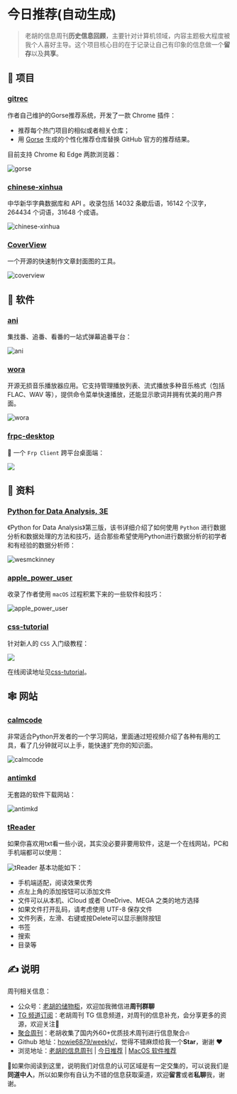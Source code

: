 # 今日推荐(自动生成)

> 老胡的信息周刊**历史信息回顾**，主要针对计算机领域，内容主题极大程度被我个人喜好主导。这个项目核心目的在于记录让自己有印象的信息做一个**留存**以及**共享**。


## 🎯 项目 

### [gitrec](https://github.com/gorse-io/gitrec)

作者自己维护的Gorse推荐系统，开发了一款 Chrome 插件：

- 推荐每个热门项目的相似或者相关仓库；
- 用 [Gorse](https://github.com/gorse-io/gorse) 生成的个性化推荐仓库替换 GitHub 官方的推荐结果。

目前支持 Chrome 和 Edge 两款浏览器：

![gorse](https://images-1252557999.file.myqcloud.com/uPic/gorse.png) 

### [chinese-xinhua](https://github.com/pwxcoo/chinese-xinhua)

中华新华字典数据库和 API 。收录包括 14032 条歇后语，16142 个汉字，264434 个词语，31648 个成语。

![chinese-xinhua](https://images-1252557999.file.myqcloud.com/uPic/pOd5nk.png) 

### [CoverView](https://github.com/rutikwankhade/CoverView)

一个开源的快速制作文章封面图的工具。

![coverview](https://images-1252557999.file.myqcloud.com/uPic/coverview.jpg) 

## 🤖 软件 

### [ani](https://github.com/open-ani/ani)

集找番、追番、看番的一站式弹幕追番平台：

![ani](https://images-1252557999.file.myqcloud.com/uPic/Ff1VoV.png) 

### [wora](https://github.com/hiaaryan/wora/)

开源无损音乐播放器应用。它支持管理播放列表、流式播放多种音乐格式（包括 FLAC、WAV 等），提供命令菜单快速播放，还能显示歌词并拥有优美的用户界面。

![wora](https://images-1252557999.file.myqcloud.com/uPic/wora.jpg) 

### [frpc-desktop](https://github.com/luckjiawei/frpc-desktop)

🎉 一个 `Frp Client` 跨平台桌面端：

![](https://img.fre123.com/i/2023/12/23/6586f68db0238.jpg) 

## 👀 资料 

### [Python for Data Analysis, 3E](https://wesmckinney.com/book/)

《Python for Data Analysis》第三版，该书详细介绍了如何使用 `Python` 进行数据分析和数据处理的方法和技巧，适合那些希望使用Python进行数据分析的初学者和有经验的数据分析师：

![wesmckinney](https://images-1252557999.file.myqcloud.com/uPic/wesmckinney.jpg) 

### [apple_power_user](https://kuanhsiaokuo.github.io/apple_power_user/)

收录了作者使用 `macOS` 过程积累下来的一些软件和技巧：

![apple_power_user](https://images-1252557999.file.myqcloud.com/uPic/apple_power_user.jpg) 

### [css-tutorial](https://github.com/pengfeiw/css-tutorial)

针对新人的 `CSS` 入门级教程：

![](https://images-1252557999.file.myqcloud.com/uPic/EnSWJn.png)

在线阅读地址见[css-tutorial](https://pengfeixc.com/tutorial/css/introduction)。 

## 🕸 网站 

### [calmcode](https://calmcode.io/)

非常适合Python开发者的一个学习网站，里面通过短视频介绍了各种有用的工具，看了几分钟就可以上手，能快速扩充你的知识面。

![calmcode](https://images-1252557999.file.myqcloud.com/uPic/xjvt2J.png) 

### [antimkd](https://antimkd.com/)

无套路的软件下载网站：

![antimkd](https://images-1252557999.file.myqcloud.com/uPic/antimkd.jpg) 

### [tReader](https://tiansh.github.io/reader/#!/read/1)

如果你喜欢用txt看一些小说，其实没必要非要用软件，这是一个在线网站，PC和手机端都可以使用：

![tReader](https://images-1252557999.file.myqcloud.com/uPic/PMMlRM.jpg)
基本功能如下：

- 手机端适配，阅读效果优秀
- 点左上角的添加按钮可以添加文件
- 文件可以从本机、iCloud 或者 OneDrive、MEGA 之类的地方选择
- 如果文件打开乱码，请考虑使用 UTF-8 保存文件
- 文件列表，左滑、右键或按Delete可以显示删除按钮
- 书签
- 搜索
- 目录等 

## ✍️ 说明

周刊相关信息：

- 公众号：[老胡的储物柜](https://images-1252557999.file.myqcloud.com/uPic/ETIbMe.jpg)，欢迎加我微信进**周刊群聊**
- [TG 频道订阅](https://t.me/howie_weekly)：老胡周刊 TG 信息频道，对周刊的信息补充，会分享更多的资源，欢迎关注👏
- [聚合周刊](https://www.fre321.com/weekly)：老胡收集了国内外60+优质技术周刊进行信息聚合🔥
- Github 地址：[howie6879/weekly/](https://github.com/howie6879/weekly/)，觉得不错麻烦给我一个**Star**，谢谢 ❤️
- 浏览地址：[老胡的信息周刊](https://weekly.howie6879.com) | [今日推荐](https://weekly.howie6879.com/recommend/index.html) | [MacOS 软件推荐](https://weekly.howie6879.com/soft/mac.html)

🙌如果你阅读到这里，说明我们对信息的认可区域是有一定交集的，可以说我们是**同道中人**，所以如果你有自认为不错的信息获取渠道，欢迎**留言**或者**私聊**我，谢谢。